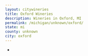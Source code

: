 ```yaml
---
layout: citywineries
title: Oxford Wineries
description: Wineries in Oxford, MI
permalink: /michigan/unknown/oxford/
state: mi
county: unknown
city: oxford
---
```

-
